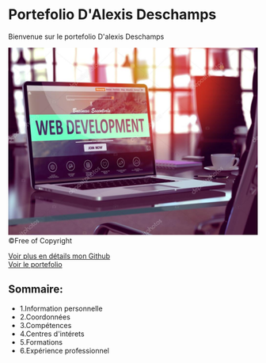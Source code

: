 # Portefolio D'Alexis Deschamps
 Bienvenue sur le portefolio D'alexis Deschamps

![Web dévellopement](./asset/asset0.jpg)
&copy;Free of Copyright




[Voir plus en détails mon Github]( https://github.com/AlexBTSSIO/portefolio.git)
<br>[Voir le portefolio](https://alexbtssio.github.io/portefolio/)

## Sommaire:
* 1.Information personnelle
* 2.Coordonnées
* 3.Compétences
* 4.Centres d'intérets
* 5.Formations
* 6.Expérience professionnel
